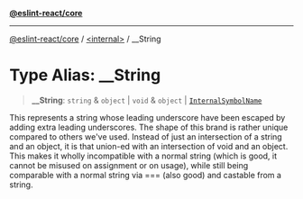 [**@eslint-react/core**](../../README.md)

***

[@eslint-react/core](../../README.md) / [\<internal\>](../README.md) / \_\_String

# Type Alias: \_\_String

> **\_\_String**: `string` & `object` \| `void` & `object` \| [`InternalSymbolName`](../enumerations/InternalSymbolName.md)

This represents a string whose leading underscore have been escaped by adding extra leading underscores.
The shape of this brand is rather unique compared to others we've used.
Instead of just an intersection of a string and an object, it is that union-ed
with an intersection of void and an object. This makes it wholly incompatible
with a normal string (which is good, it cannot be misused on assignment or on usage),
while still being comparable with a normal string via === (also good) and castable from a string.
